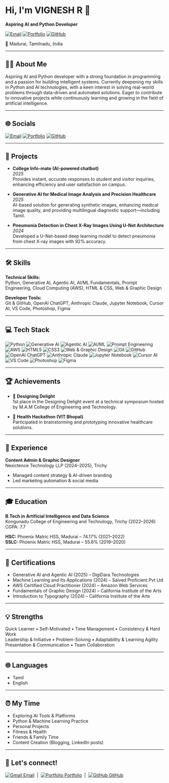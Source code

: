# Hi, I'm VIGNESH R 👋

**Aspiring AI and Python Developer**

[![Email](https://img.shields.io/badge/Email-vigneshramamoorthy04@gmail.com-blue?style=flat&logo=gmail)](mailto:vigneshramamoorthy04@gmail.com)
[![Portfolio](https://img.shields.io/badge/Portfolio-vickyr.netlify.app-blue?style=flat&logo=netlify)](https://vickyr.netlify.app)
[![GitHub](https://img.shields.io/badge/GitHub-vickii20-blue?style=flat&logo=github)](https://github.com/vickii20)

📍 Madurai, Tamilnadu, India

---

## 👨‍💻 About Me

Aspiring AI and Python developer with a strong foundation in programming and a passion for building intelligent systems. Currently deepening my skills in Python and AI technologies, with a keen interest in solving real-world problems through data-driven and automated solutions. Eager to contribute to innovative projects while continuously learning and growing in the field of artificial intelligence.

---

## 🌐 Socials

[![Email](https://img.shields.io/badge/Email-vigneshramamoorthy04@gmail.com-blue?style=for-the-badge&logo=gmail)](mailto:vigneshramamoorthy04@gmail.com)
[![Portfolio](https://img.shields.io/badge/Portfolio-222222?style=for-the-badge&logo=About.me&logoColor=white)](https://vickyr.netlify.app)
[![GitHub](https://img.shields.io/badge/GitHub-181717?style=for-the-badge&logo=github)](https://github.com/vickii20)

---

## 🚀 Projects

- **College Info-mate (AI-powered chatbot)**  
  *2025*  
  Provides instant, accurate responses to student and visitor inquiries, enhancing efficiency and user satisfaction on campus.

- **Generative AI for Medical Image Analysis and Precision Healthcare**  
  *2025*  
  AI-based solution for generating synthetic images, enhancing medical image quality, and providing multilingual diagnostic support—including Tamil.

- **Pneumonia Detection in Chest X-Ray Images Using U-Net Architecture**  
  *2024*  
  Developed a U-Net-based deep learning model to detect pneumonia from chest X-ray images with 92% accuracy.

---

## 🛠️ Skills

**Technical Skills:**  
Python, Generative AI, Agentic AI, AI/ML Fundamentals, Prompt Engineering, Cloud Computing (AWS), HTML & CSS, Web & Graphic Design

**Developer Tools:**  
Git & GitHub, OpenAI ChatGPT, Anthropic Claude, Jupyter Notebook, Cursor AI, VS Code, Photoshop, Figma

---

## 💻 Tech Stack

![Python](https://img.shields.io/badge/Python-3776AB?style=for-the-badge&logo=python&logoColor=white)
![Generative AI](https://img.shields.io/badge/Generative%20AI-FFB300?style=for-the-badge&logo=openai&logoColor=white)
![Agentic AI](https://img.shields.io/badge/Agentic%20AI-00BFFF?style=for-the-badge&logo=autodesk&logoColor=white)
![AI/ML](https://img.shields.io/badge/AI%2FML%20Fundamentals-FF6F00?style=for-the-badge&logo=google&logoColor=white)
![Prompt Engineering](https://img.shields.io/badge/Prompt%20Engineering-8E44AD?style=for-the-badge&logo=prompt&logoColor=white)
![AWS](https://img.shields.io/badge/AWS-232F3E?style=for-the-badge&logo=amazon-aws&logoColor=white)
![HTML5](https://img.shields.io/badge/HTML5-E34F26?style=for-the-badge&logo=html5&logoColor=white)
![CSS3](https://img.shields.io/badge/CSS3-1572B6?style=for-the-badge&logo=css3&logoColor=white)
![Web & Graphic Design](https://img.shields.io/badge/Web%20%26%20Graphic%20Design-009688?style=for-the-badge&logo=adobe-creative-cloud&logoColor=white)
![Git](https://img.shields.io/badge/Git-F05032?style=for-the-badge&logo=git&logoColor=white)
![GitHub](https://img.shields.io/badge/GitHub-181717?style=for-the-badge&logo=github&logoColor=white)
![OpenAI ChatGPT](https://img.shields.io/badge/OpenAI%20ChatGPT-10A37F?style=for-the-badge&logo=openai&logoColor=white)
![Anthropic Claude](https://img.shields.io/badge/Anthropic%20Claude-FFB300?style=for-the-badge&logo=anthropic&logoColor=white)
![Jupyter Notebook](https://img.shields.io/badge/Jupyter%20Notebook-F37626?style=for-the-badge&logo=jupyter&logoColor=white)
![Cursor AI](https://img.shields.io/badge/Cursor%20AI-1A73E8?style=for-the-badge&logo=cursor&logoColor=white)
![VS Code](https://img.shields.io/badge/VS%20Code-007ACC?style=for-the-badge&logo=visual-studio-code&logoColor=white)
![Photoshop](https://img.shields.io/badge/Photoshop-31A8FF?style=for-the-badge&logo=adobe-photoshop&logoColor=white)
![Figma](https://img.shields.io/badge/Figma-F24E1E?style=for-the-badge&logo=figma&logoColor=white)

---

## 🏆 Achievements

- 🥇 **Designing Delight**  
  1st place in the Designing Delight event at a technical symposium hosted by M.A.M College of Engineering and Technology.

- 🏅 **Health Hackathon (VIT Bhopal)**  
  Participated in brainstorming and prototyping innovative healthcare solutions.

---

## 💼 Experience

**Content Admin & Graphic Designer**  
Nexictence Technology LLP (2024–2025), Trichy  
- Managed content strategy & AI-driven branding  
- Led marketing automation & social media

---

## 🎓 Education

**B.Tech in Artificial Intelligence and Data Science**  
Kongunadu College of Engineering and Technology, Trichy (2022–2026)  
CGPA: 7.7

**HSC:** Phoenix Matric HSS, Madurai – 74.17% (2021–2022)  
**SSLC:** Phoenix Matric HSS, Madurai – 55.6% (2019–2020)

---

## 📜 Certifications

- Generative AI and Agentic AI (2025) – DigiDara Technologies
- Machine Learning and Its Applications (2024) – Saived Proficient Pvt Ltd
- AWS Certified Cloud Practitioner (2024) – Amazon Web Services
- Fundamentals of Graphic Design (2024) – California Institute of the Arts
- Introduction to Typography (2024) – California Institute of the Arts

---

## 💡 Strengths

Quick Learner • Self-Motivated • Time Management • Consistency & Hard Work  
Leadership & Initiative • Problem-Solving • Adaptability & Learning Agility  
Presentation & Communication • Team Collaboration

---

## 🌐 Languages

- Tamil
- English

---

## ⏰ My Time

- Exploring AI Tools & Platforms
- Python & Machine Learning Practice
- Personal Projects
- Fitness & Health
- Friends & Family Time
- Content Creation (Blogging, LinkedIn posts)

---

## 🤝 Let's connect!

[![Gmail](https://img.icons8.com/color/24/000000/gmail-new.png) Email](mailto:vigneshramamoorthy04@gmail.com) &nbsp;|&nbsp;
[![Portfolio](https://img.icons8.com/ios-filled/24/000000/domain.png) Portfolio](https://vickyr.netlify.app) &nbsp;|&nbsp;
[![GitHub](https://img.icons8.com/ios-glyphs/24/000000/github.png) GitHub](https://github.com/vickii20) 